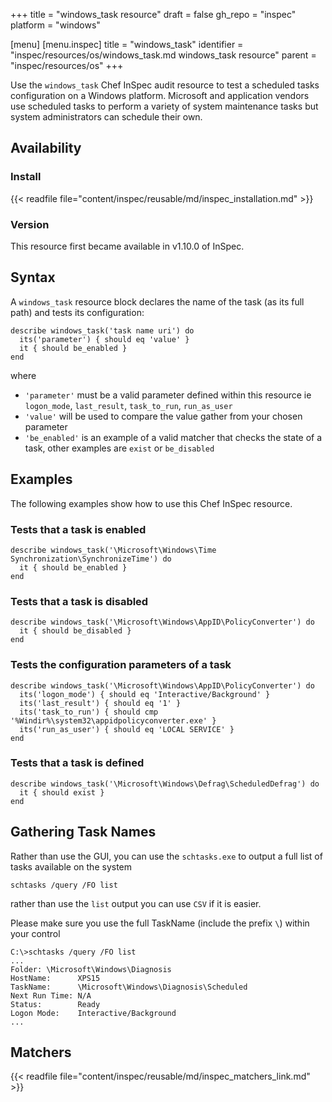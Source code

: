 +++
title = "windows_task resource"
draft = false
gh_repo = "inspec"
platform = "windows"

[menu]
  [menu.inspec]
    title = "windows_task"
    identifier = "inspec/resources/os/windows_task.md windows_task resource"
    parent = "inspec/resources/os"
+++

Use the `windows_task` Chef InSpec audit resource to test a scheduled tasks configuration on a Windows platform.
Microsoft and application vendors use scheduled tasks to perform a variety of system maintenance tasks but system administrators can schedule their own.

## Availability

### Install

{{< readfile file="content/inspec/reusable/md/inspec_installation.md" >}}

### Version

This resource first became available in v1.10.0 of InSpec.

## Syntax

A `windows_task` resource block declares the name of the task (as its full path) and tests its configuration:

    describe windows_task('task name uri') do
      its('parameter') { should eq 'value' }
      it { should be_enabled }
    end

where

- `'parameter'` must be a valid parameter defined within this resource ie `logon_mode`, `last_result`, `task_to_run`, `run_as_user`
- `'value'` will be used to compare the value gather from your chosen parameter
- `'be_enabled'` is an example of a valid matcher that checks the state of a task, other examples are `exist` or `be_disabled`

## Examples

The following examples show how to use this Chef InSpec resource.

### Tests that a task is enabled

    describe windows_task('\Microsoft\Windows\Time Synchronization\SynchronizeTime') do
      it { should be_enabled }
    end

### Tests that a task is disabled

    describe windows_task('\Microsoft\Windows\AppID\PolicyConverter') do
      it { should be_disabled }
    end

### Tests the configuration parameters of a task

    describe windows_task('\Microsoft\Windows\AppID\PolicyConverter') do
      its('logon_mode') { should eq 'Interactive/Background' }
      its('last_result') { should eq '1' }
      its('task_to_run') { should cmp '%Windir%\system32\appidpolicyconverter.exe' }
      its('run_as_user') { should eq 'LOCAL SERVICE' }
    end

### Tests that a task is defined

    describe windows_task('\Microsoft\Windows\Defrag\ScheduledDefrag') do
      it { should exist }
    end

## Gathering Task Names

Rather than use the GUI, you can use the `schtasks.exe` to output a full list of tasks available on the system

`schtasks /query /FO list`

rather than use the `list` output you can use `CSV` if it is easier.

Please make sure you use the full TaskName (include the prefix `\`) within your control

    C:\>schtasks /query /FO list
    ...
    Folder: \Microsoft\Windows\Diagnosis
    HostName:      XPS15
    TaskName:      \Microsoft\Windows\Diagnosis\Scheduled
    Next Run Time: N/A
    Status:        Ready
    Logon Mode:    Interactive/Background
    ...

## Matchers

{{< readfile file="content/inspec/reusable/md/inspec_matchers_link.md" >}}
